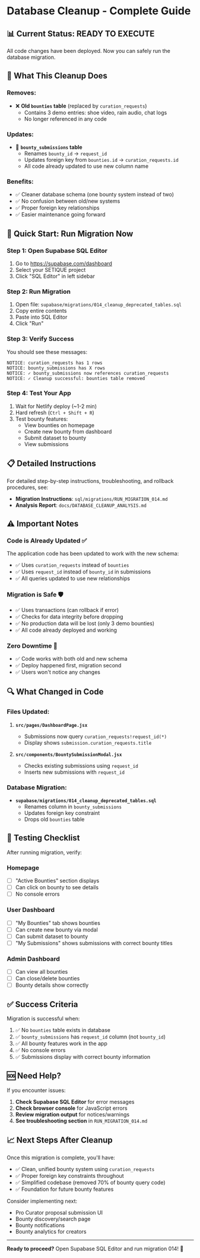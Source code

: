 # Database Cleanup - Complete Guide

## 📊 Current Status: READY TO EXECUTE

All code changes have been deployed. Now you can safely run the database migration.

## 🎯 What This Cleanup Does

### Removes:
- ❌ **Old `bounties` table** (replaced by `curation_requests`)
  - Contains 3 demo entries: shoe video, rain audio, chat logs
  - No longer referenced in any code

### Updates:
- 🔄 **`bounty_submissions` table**
  - Renames `bounty_id` → `request_id`
  - Updates foreign key from `bounties.id` → `curation_requests.id`
  - All code already updated to use new column name

### Benefits:
- ✅ Cleaner database schema (one bounty system instead of two)
- ✅ No confusion between old/new systems
- ✅ Proper foreign key relationships
- ✅ Easier maintenance going forward

## 🚀 Quick Start: Run Migration Now

### Step 1: Open Supabase SQL Editor
1. Go to <https://supabase.com/dashboard>
2. Select your SETIQUE project
3. Click "SQL Editor" in left sidebar

### Step 2: Run Migration
1. Open file: `supabase/migrations/014_cleanup_deprecated_tables.sql`
2. Copy entire contents
3. Paste into SQL Editor
4. Click "Run"

### Step 3: Verify Success
You should see these messages:
```text
NOTICE: curation_requests has 1 rows
NOTICE: bounty_submissions has X rows
NOTICE: ✓ bounty_submissions now references curation_requests
NOTICE: ✓ Cleanup successful: bounties table removed
```

### Step 4: Test Your App
1. Wait for Netlify deploy (~1-2 min)
2. Hard refresh (`Ctrl + Shift + R`)
3. Test bounty features:
   - View bounties on homepage
   - Create new bounty from dashboard
   - Submit dataset to bounty
   - View submissions

## 📋 Detailed Instructions

For detailed step-by-step instructions, troubleshooting, and rollback procedures, see:
- **Migration Instructions**: `sql/migrations/RUN_MIGRATION_014.md`
- **Analysis Report**: `docs/DATABASE_CLEANUP_ANALYSIS.md`

## ⚠️ Important Notes

### Code is Already Updated ✅
The application code has been updated to work with the new schema:
- ✅ Uses `curation_requests` instead of `bounties`
- ✅ Uses `request_id` instead of `bounty_id` in submissions
- ✅ All queries updated to use new relationships

### Migration is Safe 🛡️
- ✅ Uses transactions (can rollback if error)
- ✅ Checks for data integrity before dropping
- ✅ No production data will be lost (only 3 demo bounties)
- ✅ All code already deployed and working

### Zero Downtime 🚀
- ✅ Code works with both old and new schema
- ✅ Deploy happened first, migration second
- ✅ Users won't notice any changes

## 🔍 What Changed in Code

### Files Updated:
1. **`src/pages/DashboardPage.jsx`**
   - Submissions now query `curation_requests!request_id(*)`
   - Display shows `submission.curation_requests.title`

2. **`src/components/BountySubmissionModal.jsx`**
   - Checks existing submissions using `request_id`
   - Inserts new submissions with `request_id`

### Database Migration:
- **`supabase/migrations/014_cleanup_deprecated_tables.sql`**
  - Renames column in `bounty_submissions`
  - Updates foreign key constraint
  - Drops old `bounties` table

## 🧪 Testing Checklist

After running migration, verify:

### Homepage
- [ ] "Active Bounties" section displays
- [ ] Can click on bounty to see details
- [ ] No console errors

### User Dashboard
- [ ] "My Bounties" tab shows bounties
- [ ] Can create new bounty via modal
- [ ] Can submit dataset to bounty
- [ ] "My Submissions" shows submissions with correct bounty titles

### Admin Dashboard
- [ ] Can view all bounties
- [ ] Can close/delete bounties
- [ ] Bounty details show correctly

## ✅ Success Criteria

Migration is successful when:
1. ✅ No `bounties` table exists in database
2. ✅ `bounty_submissions` has `request_id` column (not `bounty_id`)
3. ✅ All bounty features work in the app
4. ✅ No console errors
5. ✅ Submissions display with correct bounty information

## 🆘 Need Help?

If you encounter issues:

1. **Check Supabase SQL Editor** for error messages
2. **Check browser console** for JavaScript errors
3. **Review migration output** for notices/warnings
4. **See troubleshooting section** in `RUN_MIGRATION_014.md`

## 📈 Next Steps After Cleanup

Once this migration is complete, you'll have:
- ✅ Clean, unified bounty system using `curation_requests`
- ✅ Proper foreign key constraints throughout
- ✅ Simplified codebase (removed 70% of bounty query code)
- ✅ Foundation for future bounty features

Consider implementing next:
- Pro Curator proposal submission UI
- Bounty discovery/search page
- Bounty notifications
- Bounty analytics for creators

---

**Ready to proceed?** Open Supabase SQL Editor and run migration 014! 🚀
